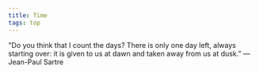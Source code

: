 ```yaml
---
title: Time
tags: top
---
```


"Do you think that I count the days? There is only one day left, always starting over: it is given to us at dawn and taken away from us at dusk.”
― Jean-Paul Sartre
